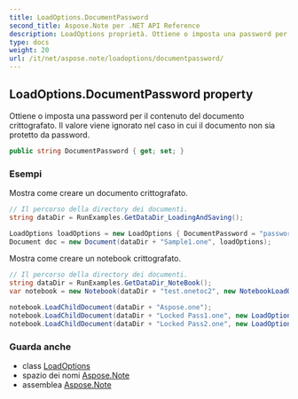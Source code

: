 ```yaml
---
title: LoadOptions.DocumentPassword
second_title: Aspose.Note per .NET API Reference
description: LoadOptions proprietà. Ottiene o imposta una password per il contenuto del documento crittografato. Il valore viene ignorato nel caso in cui il documento non sia protetto da password.
type: docs
weight: 20
url: /it/net/aspose.note/loadoptions/documentpassword/
---
```

## LoadOptions.DocumentPassword property

Ottiene o imposta una password per il contenuto del documento crittografato. Il valore viene ignorato nel caso in cui il documento non sia protetto da password.

```csharp
public string DocumentPassword { get; set; }
```

### Esempi

Mostra come creare un documento crittografato.

```csharp
// Il percorso della directory dei documenti.
string dataDir = RunExamples.GetDataDir_LoadingAndSaving();

LoadOptions loadOptions = new LoadOptions { DocumentPassword = "password" };
Document doc = new Document(dataDir + "Sample1.one", loadOptions);
```

Mostra come creare un notebook crittografato.

```csharp
// Il percorso della directory dei documenti.
string dataDir = RunExamples.GetDataDir_NoteBook();
var notebook = new Notebook(dataDir + "test.onetoc2", new NotebookLoadOptions() { DeferredLoading = true });

notebook.LoadChildDocument(dataDir + "Aspose.one");  
notebook.LoadChildDocument(dataDir + "Locked Pass1.one", new LoadOptions() { DocumentPassword = "pass" });
notebook.LoadChildDocument(dataDir + "Locked Pass2.one", new LoadOptions() { DocumentPassword = "pass2" });
```

### Guarda anche

* class [LoadOptions](../)
* spazio dei nomi [Aspose.Note](../../loadoptions/)
* assemblea [Aspose.Note](../../../)


